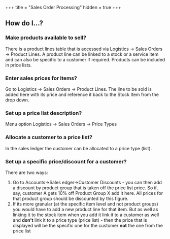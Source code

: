 +++
title = "Sales Order Processing"
hidden = true
+++

## How do I...?

### Make products available to sell?
There is a product lines table that is accessed via Logistics -> Sales Orders -> Product Lines. A product line can be linked to a stock or a service item and can also be specific to a customer if required. Products can be included in price lists.

### Enter sales prices for items?

Go to Logistics -> Sales Orders -> Product Lines. The line to be sold is added here with its price and reference it back to the Stock Item from the drop down.

### Set up a price list description?

Menu option Logistics -> Sales Orders -> Price Types

### Allocate a customer to a price list?

In the sales ledger the customer can be allocated to a price type (list).

### Set up a specific price/discount for a customer?

There are two ways:

1. Go to Accounts->Sales edger->Customer Discounts - you can then add a discount by product group that is taken off the price list price. So if, say, customer A gets 10% off Product Group X add it here. All prices for that product group should be discounted by this figure.
2. If its more granular (at the specific item level and not product groups) you would have to add a new product line for that item. But as well as linking it to the stock item when you add it link it to a customer as well and **don't** link it to a price type (price list) - then the price that is displayed will be the specific one for the customer **not** the one from the price list

